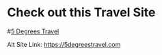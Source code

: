 # Check out this Travel Site
#[5 Degrees Travel](https://5degreestravel.com "5 Degrees Travel Website Homepage")

Alt Site Link: <https://5degreestravel.com>
